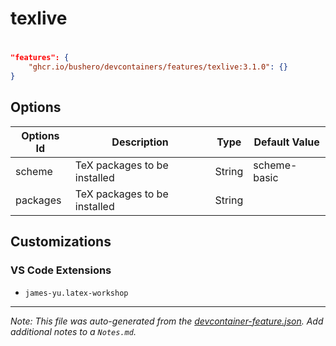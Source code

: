 # texlive

# 

```json
"features": {
    "ghcr.io/bushero/devcontainers/features/texlive:3.1.0": {}
}
```

## Options

| Options Id | Description | Type | Default Value |
|-----|-----|-----|-----|
| scheme | TeX packages to be installed | String | scheme-basic |
| packages | TeX packages to be installed | String |  |

## Customizations

### VS Code Extensions

- `james-yu.latex-workshop`

---

_Note: This file was auto-generated from the [devcontainer-feature.json](/features/src/texlive/devcontainer-feature.json). Add additional notes to a `Notes.md`._
